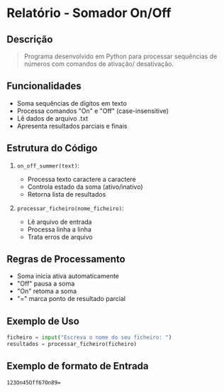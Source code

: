 # Relatório - Somador On/Off

## Descrição
> Programa desenvolvido em Python para processar 
> sequências de números com comandos de ativação/
desativação.

## Funcionalidades
- Soma sequências de dígitos em texto
- Processa comandos "On" e "Off" (case-insensitive)
- Lê dados de arquivo .txt
- Apresenta resultados parciais e finais

## Estrutura do Código
1. `on_off_summer(text)`:
   - Processa texto caractere a caractere
   - Controla estado da soma (ativo/inativo)
   - Retorna lista de resultados

2. `processar_ficheiro(nome_ficheiro)`:
   - Lê arquivo de entrada
   - Processa linha a linha
   - Trata erros de arquivo

## Regras de Processamento
- Soma inicia ativa automaticamente
- "Off" pausa a soma
- "On" retoma a soma
- "=" marca ponto de resultado parcial

## Exemplo de Uso
```python
ficheiro = input("Escreva o nome do seu ficheiro: ")
resultados = processar_ficheiro(ficheiro)
```

## Exemplo de formato de Entrada
```
123On45Off67On89=
```
